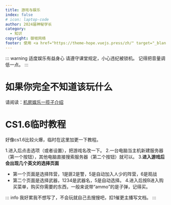 ```yaml
---
title: 游戏与娱乐
index: false
# icon: laptop-code
author: 2024届神秘学长
category:
  - 知识
copyright: 御坂网络
footer: 使用 <a href="https://theme-hope.vuejs.press/zh/" target="_blank">VuePress Theme Hope</a> 主题 | MIT 协议, 版权所有 © 2025-至今 Misaka2298
---
```


::: warning 适度娱乐有益身心
请遵守课堂规定，小心违纪被锁机。
记得把音量调低一点。
:::

# 如果你完全不知道该玩什么
请阅读：[机房娱乐一揽子介绍](https://docs.misaka2298.icu/hscm/play/intro.html)

# CS1.6临时教程
好像cs1.6比较火爆，临时在这里加更一下教程。

1.进入后点击选项（或者设置），把游戏名改一下。
2.一台电脑当主机新建服务器（第一个按钮），其他电脑直接搜索服务器（第二个按钮）就可以。
3.**进入游戏后会出现几个英文的选择页面**
- 第一个页面是选择阵营，1是匪2是警，5是自动加入人少的阵营，6是观战
- 第二个页面是选择武器，1234是武器名，5是自动选择。
4.进入后按B进入购买菜单，购买你需要的东西，一般来说带“ammo”的是子弹，记得买。


::: info 我好累我不想写了，不会玩就自己去搜搜吧，扣1催更主播写文档。
:::
